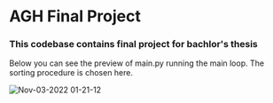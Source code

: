# AGH Final Project

### This codebase contains final project for bachlor's thesis

Below you can see the preview of main.py running the main loop.
The sorting procedure is chosen here.





![Nov-03-2022 01-21-12](https://user-images.githubusercontent.com/73393523/199626198-4d9fb83a-a5f9-43e3-850b-bb3cb21df734.gif)
